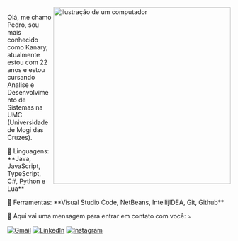 <img src="https://raw.githubusercontent.com/MicaelliMedeiros/micaellimedeiros/master/image/computer-illustration.png" alt="ilustração de um computador" min-width="400px" max-width="400px" width="400px" align="right">

<p align="left"> 
  Olá, me chamo Pedro, sou mais conhecido como Kanary, atualmente estou com 22 anos e estou cursando Analise e Desenvolvimento de Sistemas na UMC (Universidade de Mogi das Cruzes).
</p>

<p align="left">
  🚀 Linguagens: **Java, JavaScript, TypeScript, C#, Python e Lua**
</p>

<p align="left">
  💼 Ferramentas: **Visual Studio Code, NetBeans, IntellijIDEA, Git, Github**
</p>

<p align="left">
  💌 Aqui vai uma mensagem para entrar em contato com você: ⤵️
</p>

<p align="left">
  <a href="#" title="Gmail">
  <img src="https://img.shields.io/badge/-Gmail-FF0000?style=flat-square&labelColor=FF0000&logo=gmail&logoColor=white&link=mailto:pedrosv020@gmail.com" alt="Gmail"/></a>
  <a href="#" title="LinkedIn">
  <img src="https://img.shields.io/badge/-Linkedin-0e76a8?style=flat-square&logo=Linkedin&logoColor=white&link=https://www.linkedin.com/in/pedro-seudo-valenti-674b422b4/" alt="LinkedIn"/></a>
  <a href="#" title="Instagram">
  <img src="https://img.shields.io/badge/-Instagram-DF0174?style=flat-square&labelColor=DF0174&logo=instagram&logoColor=white&link=https://instagram.com/pedrozzyoficial" alt="Instagram"/></a>
</p>
